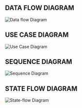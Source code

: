 ## DATA FLOW DIAGRAM
![Data flow Diagram](https://user-images.githubusercontent.com/86512966/132093128-f2032730-4a4e-4f6f-8c28-1f2fab3db966.png)

## USE CASE DIAGRAM
![Use Case Diagram](https://user-images.githubusercontent.com/86512966/132093154-0d46073e-d688-40fe-9ca4-a15f343c3661.png)

## SEQUENCE DIAGRAM
![Sequence Diagram](https://user-images.githubusercontent.com/86512966/132093171-b1096a14-32ae-45d5-9985-8f6aac40b3f5.png)

## STATE FLOW DIAGRAM
![State-flow Diagram](https://user-images.githubusercontent.com/86512966/132093187-f0c7f72c-66a6-46f2-8f19-1310177b176e.png)

